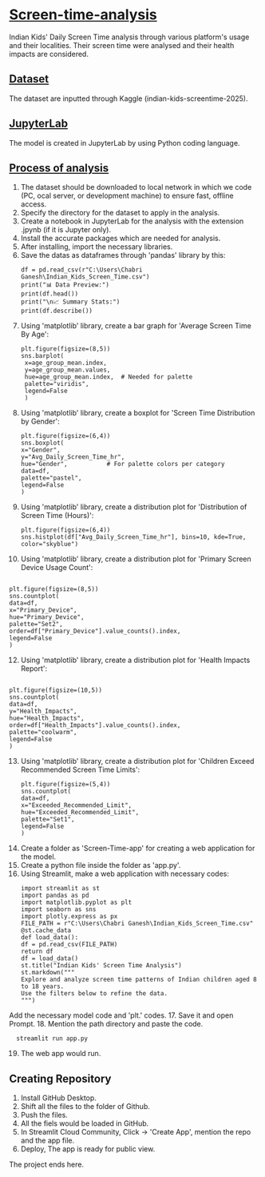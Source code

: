 # <ins>Screen-time-analysis</ins>
Indian Kids' Daily Screen Time analysis through various platform's usage and their localities. Their screen time were analysed and their health impacts are considered.
## <ins>Dataset</ins>
The dataset are inputted through Kaggle (indian-kids-screentime-2025). 
## <ins>JupyterLab</ins>
The model is created in JupyterLab by using Python coding language.

## <ins>Process of analysis</ins>
1. The dataset should be downloaded to local network in which we code (PC, ocal server, or development machine) to ensure fast, offline access.
2. Specify the directory for the dataset to apply in the analysis.
3. Create a notebook in JupyterLab for the analysis with the extension .jpynb (if it is Jupyter only).
4. Install the accurate packages which are needed for analysis.
5. After installing, import the necessary libraries.
6. Save the datas as dataframes through 'pandas' library by this:
   ```
   df = pd.read_csv(r"C:\Users\Chabri Ganesh\Indian_Kids_Screen_Time.csv")
   print("📊 Data Preview:")
   print(df.head())
   print("\n📈 Summary Stats:")
   print(df.describe())
8. Using 'matplotlib' library, create a bar graph for 'Average Screen Time By Age':
   ```
   plt.figure(figsize=(8,5))
   sns.barplot(
    x=age_group_mean.index,
    y=age_group_mean.values,
    hue=age_group_mean.index,  # Needed for palette
    palette="viridis",
    legend=False
    )
9. Using 'matplotlib' library, create a boxplot for 'Screen Time Distribution by Gender':
    ```
    plt.figure(figsize=(6,4))
    sns.boxplot(
    x="Gender",
    y="Avg_Daily_Screen_Time_hr",
    hue="Gender",           # For palette colors per category
    data=df,
    palette="pastel",
    legend=False
   )
10. Using 'matplotlib' library, create a distribution plot for 'Distribution of Screen Time (Hours)':
    ```
    plt.figure(figsize=(6,4))
    sns.histplot(df["Avg_Daily_Screen_Time_hr"], bins=10, kde=True, color="skyblue")
11.  Using 'matplotlib' library, create a distribution plot for 'Primary Screen Device Usage Count':
     ```
    plt.figure(figsize=(8,5))
    sns.countplot(
    data=df,
    x="Primary_Device",
    hue="Primary_Device",
    palette="Set2",
    order=df["Primary_Device"].value_counts().index,
    legend=False
    )
12.  Using 'matplotlib' library, create a distribution plot for 'Health Impacts Report':
     ```
    plt.figure(figsize=(10,5))
    sns.countplot(
    data=df,
    y="Health_Impacts",
    hue="Health_Impacts",
    order=df["Health_Impacts"].value_counts().index,
    palette="coolwarm",
    legend=False
    )
13. Using 'matplotlib' library, create a distribution plot for 'Children Exceed Recommended Screen Time Limits':
     ```
    plt.figure(figsize=(5,4))
    sns.countplot(
    data=df,
    x="Exceeded_Recommended_Limit",
    hue="Exceeded_Recommended_Limit",
    palette="Set1",
    legend=False
    )
14. Create a folder as 'Screen-Time-app' for creating a web application for the model.
15. Create a python file inside the folder as 'app.py'.
16. Using Streamlit, make a web application with necessary codes:
     ```
    import streamlit as st
    import pandas as pd
    import matplotlib.pyplot as plt
    import seaborn as sns
    import plotly.express as px
    FILE_PATH = r"C:\Users\Chabri Ganesh\Indian_Kids_Screen_Time.csv"
    @st.cache_data
    def load_data():
     df = pd.read_csv(FILE_PATH)
     return df
    df = load_data()
    st.title("Indian Kids' Screen Time Analysis")
    st.markdown("""
    Explore and analyze screen time patterns of Indian children aged 8 to 18 years.
    Use the filters below to refine the data.
    """)
   Add the necessary model code and 'plt.' codes.
17. Save it and open Prompt.
18. Mention the path directory and paste the code.
   
      streamlit run app.py
19. The web app would run.

## Creating Repository
1. Install GitHub Desktop.
2. Shift all the files to the folder of Github.
3. Push the files.
4. All the fiels would be loaded in GitHub.
5. In Streamlit Cloud Community, Click -> 'Create App', mention the repo and the app file.
6. Deploy, The app is ready for public view.

The project ends here.
